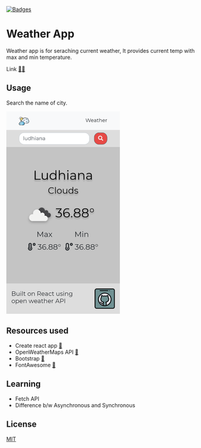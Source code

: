 [![Badges](https://img.shields.io/badge/TeamTanayJobChallenge-3-blue)](https://2020.teamtanay.jobchallenge.dev/)

# Weather App

Weather app is for seraching current weather, It provides current temp with max and min temperature.

Link [👨‍💻](https://m-weather.netlify.app/)

## Usage

Search the name of city.

<img src="screenshot.png" alt="alt text" width="300px">

## Resources used

- Create react app [🔗](https://reactjs.org/docs/create-a-new-react-app.html)
- OpenWeatherMaps API [🔗](https://openweathermap.org/api)
- Bootstrap [🔗](https://getbootstrap.com/)
- FontAwesome [🔗](https://fontawesome.com/)

## Learning

- Fetch API
- Difference b/w Asynchronous and Synchronous

## License

[MIT](https://choosealicense.com/licenses/mit/)
